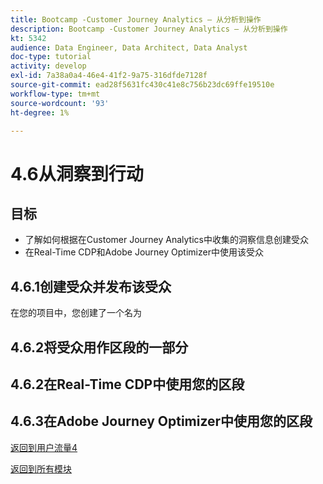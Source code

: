 ```yaml
---
title: Bootcamp -Customer Journey Analytics — 从分析到操作
description: Bootcamp -Customer Journey Analytics — 从分析到操作
kt: 5342
audience: Data Engineer, Data Architect, Data Analyst
doc-type: tutorial
activity: develop
exl-id: 7a38a0a4-46e4-41f2-9a75-316dfde7128f
source-git-commit: ead28f5631fc430c41e8c756b23dc69ffe19510e
workflow-type: tm+mt
source-wordcount: '93'
ht-degree: 1%

---
```


# 4.6从洞察到行动

## 目标

- 了解如何根据在Customer Journey Analytics中收集的洞察信息创建受众
- 在Real-Time CDP和Adobe Journey Optimizer中使用该受众

## 4.6.1创建受众并发布该受众

在您的项目中，您创建了一个名为

## 4.6.2将受众用作区段的一部分


## 4.6.2在Real-Time CDP中使用您的区段

## 4.6.3在Adobe Journey Optimizer中使用您的区段

[返回到用户流量4](./uc4.md)

[返回到所有模块](./../../overview.md)
